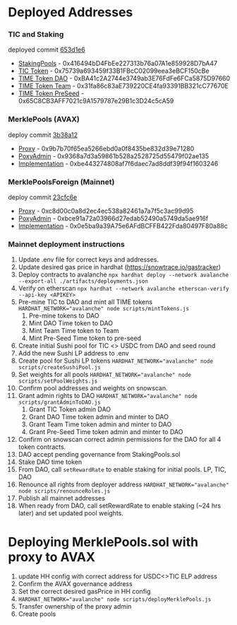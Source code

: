 # Deployed Addresses

### TIC and Staking 
deployed commit [653d1e6](https://github.com/ElasticSwap/token/tree/653d1e687454d8934868747534c71b3a414c3b8c)

- [StakingPools](https://snowtrace.io/address/0x416494bD4FbEe227313b76a07A1e859928D7bA47) - 0x416494bD4FbEe227313b76a07A1e859928D7bA47
- [TIC Token](https://snowtrace.io/address/0x75739a693459f33B1FBcC02099eea3eBCF150cBe) - 0x75739a693459f33B1FBcC02099eea3eBCF150cBe
- [TIME Token DAO](https://snowtrace.io/address/0xBA41c2A2744e3749ab3E76FdFe6FCa5875D97660) - 0xBA41c2A2744e3749ab3E76FdFe6FCa5875D97660
- [TIME Token Team](https://snowtrace.io/address/0x31fa86c83aE739220CE4fa93391BB321cC77670E) - 0x31fa86c83aE739220CE4fa93391BB321cC77670E
- [TIME Token PreSeed](https://snowtrace.io/address/0x65C8CB3AFF7021c9A1579787e29B1c3D24c5cA59) - 0x65C8CB3AFF7021c9A1579787e29B1c3D24c5cA59

### MerklePools (AVAX)

deploy commit [3b38a12](https://github.com/ElasticSwap/token/commit/3b38a12a9a53350427da85bd1d4f372bf2fa8749)

- [Proxy](https://snowtrace.io/address/0x9b7b70f65ea5266ebd0a0f8435be832d39e71280) - 0x9b7b70f65ea5266ebd0a0f8435be832d39e71280
- [PoxyAdmin](https://snowtrace.io/address/0x9368a7d3a59861b528a2528725d55479f02ae135) - 0x9368a7d3a59861b528a2528725d55479f02ae135
- [Implementation](https://snowtrace.io/address/0xbe443274808af7f6daec7ad8ddf39f94f1603246) - 0xbe443274808af7f6daec7ad8ddf39f94f1603246

### MerklePoolsForeign (Mainnet)

deploy commit [23cfc6e](https://github.com/ElasticSwap/token/tree/23cfc6efd51bb04b8daf55f97bedd21e7bf66d5a)
- [Proxy](https://etherscan.io/address/0xc8d00c0a8d2ec4ec538a82461a7a7f5c3ac99d95) - 0xc8d00c0a8d2ec4ec538a82461a7a7f5c3ac99d95
- [PoxyAdmin](https://etherscan.io/address/0xbce91a72a03966d27edab52490a5749da5ae916f) - 0xbce91a72a03966d27edab52490a5749da5ae916f
- [Implementation](https://etherscan.io/address/0x0e5ba9a39A75e6AFdBCFFB422Fda80497F80a88c) - 0x0e5ba9a39A75e6AFdBCFFB422Fda80497F80a88c


### Mainnet deployment instructions
1. Update .env file for correct keys and addresses.
1. Update desired gas price in hardhat (https://snowtrace.io/gastracker)
1. Deploy contracts to avalanche `npx hardhat deploy --network avalanche  --export-all ./artifacts/deployments.json`
1. Verify on etherscan `npx hardhat --network avalanche etherscan-verify --api-key <APIKEY>`
1. Pre-mine TIC to DAO and mint all TIME tokens `HARDHAT_NETWORK="avalanche" node scripts/mintTokens.js` 
   1. Pre-mine tokens to DAO
   1. Mint DAO Time token to DAO
   1. Mint Team Time token to Team
   1. Mint Pre-Seed Time token to pre-seed
1. Create initial Sushi pool for TIC <> USDC from DAO and seed round
1. Add the new Sushi LP address to .env
1. Create pool for Sushi LP tokens `HARDHAT_NETWORK="avalanche" node scripts/createSushiPool.js`
1. Set weights for all pools `HARDHAT_NETWORK="avalanche" node scripts/setPoolWeights.js`
1. Confirm pool addresses and weights on snowscan.
1. Grant admin rights to DAO `HARDHAT_NETWORK="avalanche" node scripts/grantAdminToDAO.js` 
   1. Grant TIC Token admin DAO
   1. Grant DAO Time token admin and minter to DAO
   1. Grant Team Time token admin and minter to DAO
   1. Grant Pre-Seed Time token admin and minter to DAO
1. Confirm on snowscan correct admin permissions for the DAO for all 4 token contracts.
1. DAO accept pending governance from StakingPools.sol
1. Stake DAO time token
1. From DAO, call `setRewardRate` to enable staking for initial pools. LP, TIC, DAO 
1. Renounce all rights from deployer address `HARDHAT_NETWORK="avalanche" node scripts/renounceRoles.js` 
1. Publish all mainnet addresses
1. When ready from DAO, call setRewardRate to enable staking (~24 hrs later) and set updated pool weights. 


# Deploying MerklePools.sol with proxy to AVAX

1. update HH config with correct address for USDC<>TIC ELP address
1. Confirm the AVAX governance address
1. Set the correct desired gasPrice in HH config
1. `HARDHAT_NETWORK="avalanche" node scripts/deployMerklePools.js`
1. Transfer ownership of the proxy admin
1. Create pools